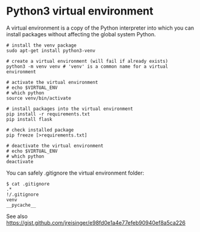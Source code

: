 # Python3 virtual environment

A virtual environment is a copy of the Python interpreter into which you can
install packages without affecting the global system Python.

```
# install the venv package
sudo apt-get install python3-venv

# create a virtual environment (will fail if already exists)
python3 -m venv venv # 'venv' is a common name for a virtual environment
```

```
# activate the virtual environment
# echo $VIRTUAL_ENV
# which python
source venv/bin/activate

# install packages into the virtual environment
pip install -r requirements.txt
pip install flask
```

```
# check installed package
pip freeze [>requirements.txt]
```

```
# deactivate the virtual environment
# echo $VIRTUAL_ENV
# which python
deactivate
```

You can safely .gitignore the virtual environment folder:

```
$ cat .gitignore 
.*
!/.gitignore
venv
__pycache__
```

See also https://gist.github.com/jreisinger/e98fd0e1a4e77efeb90940ef8a5ca226
